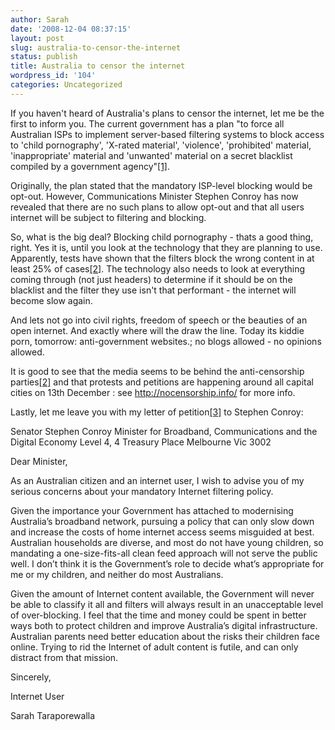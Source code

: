 ```yaml
---
author: Sarah
date: '2008-12-04 08:37:15'
layout: post
slug: australia-to-censor-the-internet
status: publish
title: Australia to censor the internet
wordpress_id: '104'
categories: Uncategorized
---
```


If you haven't heard of Australia's plans to censor the internet, let me be the first to inform you. The current government has a plan "to force all Australian ISPs to implement server-based filtering systems to block access to 'child pornography', 'X-rated material', 'violence', 'prohibited' material, 'inappropriate' material and 'unwanted' material on a secret blacklist compiled by a government agency"<a href="http://libertus.net/censor/ispfiltering-au-govplan.html">[1]</a>.  

<em></em>Originally, the plan stated that the mandatory ISP-level blocking would be opt-out. However, Communications Minister Stephen Conroy has now revealed that there are no such plans to allow opt-out and that all users internet will be subject to filtering and blocking.

So, what is the big deal? Blocking child pornography - thats a good thing, right. Yes it is, until you look at the technology that they are planning to use. Apparently, tests have shown that the filters block the wrong content in at least 25% of cases<a href="http://www.news.com.au/technology/story/0,28348,24750766-5014239,00.html">[2]</a>. The technology also needs to look at everything coming through (not just headers) to determine if it should be on the blacklist and the filter they use isn't that performant - the internet will become slow again.

And lets not go into civil rights, freedom of speech or the beauties of an open internet. And exactly where will the draw the line. Today its kiddie porn, tomorrow: anti-government websites.; no blogs allowed - no opinions allowed. 

It is good to see that the media seems to be behind the anti-censorship parties<a href="http://www.news.com.au/technology/story/0,28348,24750766-5014239,00.html">[2]</a> and that protests and petitions are happening around all capital cities on 13th December : see <a title="No censorship" href="http://nocensorship.info/">http://nocensorship.info/ </a>for more info.

Lastly, let me leave you with my letter of petition<a href="http://nocensorship.info/main/?page_id=89">[3]</a> to Stephen Conroy:

Senator Stephen Conroy
Minister for Broadband, Communications and the Digital Economy
Level 4, 4 Treasury Place
Melbourne Vic 3002

Dear Minister,

As an Australian citizen and an internet user, I wish to advise you of my serious concerns about your mandatory Internet filtering policy.

Given the importance your Government has attached to modernising Australia’s broadband network, pursuing a policy that can only slow down and increase the costs of home internet access seems misguided at best. Australian households are diverse, and most do not have young children, so mandating a one-size-fits-all clean feed approach will not serve the public well. I don’t think it is the Government’s role to decide what’s appropriate for me or my children, and neither do most Australians.

Given the amount of Internet content available, the Government will never be able to classify it all and filters will always result in an unacceptable level of over-blocking. I feel that the time and money could be spent in better ways both to protect children and improve Australia’s digital infrastructure. Australian parents need better education about the risks their children face online. Trying to rid the Internet of adult content is futile, and can only distract from that mission.

Sincerely,

Internet User

Sarah Taraporewalla
